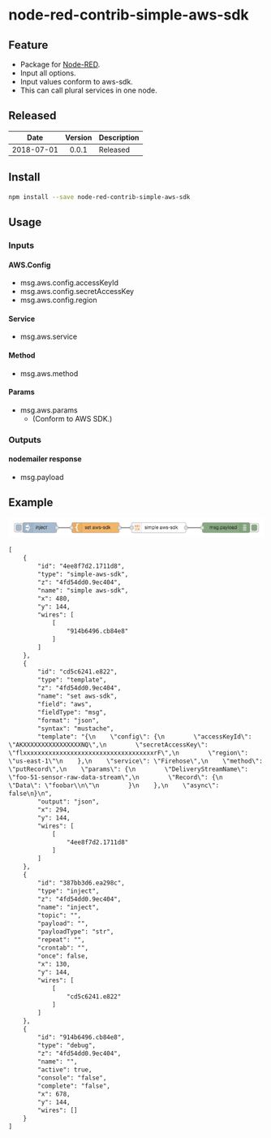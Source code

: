 # node-red-contrib-simple-aws-sdk

## Feature

- Package for [Node-RED](https://nodered.org).
- Input all options.
- Input values ​​conform to aws-sdk.
- This can call plural services in one node.

## Released

|Date|Version|Description|
|:--:|:--:|:--|
|2018-07-01|0.0.1|Released|

## Install

```bash
npm install --save node-red-contrib-simple-aws-sdk
```

## Usage

### Inputs

#### AWS.Config

- msg.aws.config.accessKeyId
- msg.aws.config.secretAccessKey
- msg.aws.config.region

#### Service

- msg.aws.service

#### Method

- msg.aws.method

#### Params

- msg.aws.params
    - (Conform to AWS SDK.)

### Outputs

#### nodemailer response

- msg.payload

## Example

![Example Flows](https://raw.githubusercontent.com/high-u/node-red-contrib-simple-aws-sdk/master/images/example-flows.png)

```
[
    {
        "id": "4ee8f7d2.1711d8",
        "type": "simple-aws-sdk",
        "z": "4fd54dd0.9ec404",
        "name": "simple aws-sdk",
        "x": 480,
        "y": 144,
        "wires": [
            [
                "914b6496.cb84e8"
            ]
        ]
    },
    {
        "id": "cd5c6241.e822",
        "type": "template",
        "z": "4fd54dd0.9ec404",
        "name": "set aws-sdk",
        "field": "aws",
        "fieldType": "msg",
        "format": "json",
        "syntax": "mustache",
        "template": "{\n    \"config\": {\n        \"accessKeyId\": \"AKXXXXXXXXXXXXXXXXNQ\",\n        \"secretAccessKey\": \"flxxxxxxxxxxxxxxxxxxxxxxxxxxxxxxxxxxxxrF\",\n        \"region\": \"us-east-1\"\n    },\n    \"service\": \"Firehose\",\n    \"method\": \"putRecord\",\n    \"params\": {\n        \"DeliveryStreamName\": \"foo-51-sensor-raw-data-stream\",\n        \"Record\": {\n            \"Data\": \"foobar\\n\"\n        }\n    },\n    \"async\": false\n}\n",
        "output": "json",
        "x": 294,
        "y": 144,
        "wires": [
            [
                "4ee8f7d2.1711d8"
            ]
        ]
    },
    {
        "id": "387bb3d6.ea298c",
        "type": "inject",
        "z": "4fd54dd0.9ec404",
        "name": "inject",
        "topic": "",
        "payload": "",
        "payloadType": "str",
        "repeat": "",
        "crontab": "",
        "once": false,
        "x": 130,
        "y": 144,
        "wires": [
            [
                "cd5c6241.e822"
            ]
        ]
    },
    {
        "id": "914b6496.cb84e8",
        "type": "debug",
        "z": "4fd54dd0.9ec404",
        "name": "",
        "active": true,
        "console": "false",
        "complete": "false",
        "x": 678,
        "y": 144,
        "wires": []
    }
]
```
